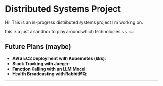# Distributed Systems Project

Hi! This is an in-progress distributed systems project I'm working on.

this is a just a sandbox to play around which technologies.~~
~~
## Future Plans (maybe)

- **AWS EC2 Deployment with Kubernetes (k8s)**: 
- **Stack Tracking with Jaeger**: 
- **Function Calling with an LLM Model**:
- **Health Broadcasting with RabbitMQ**: 

---



